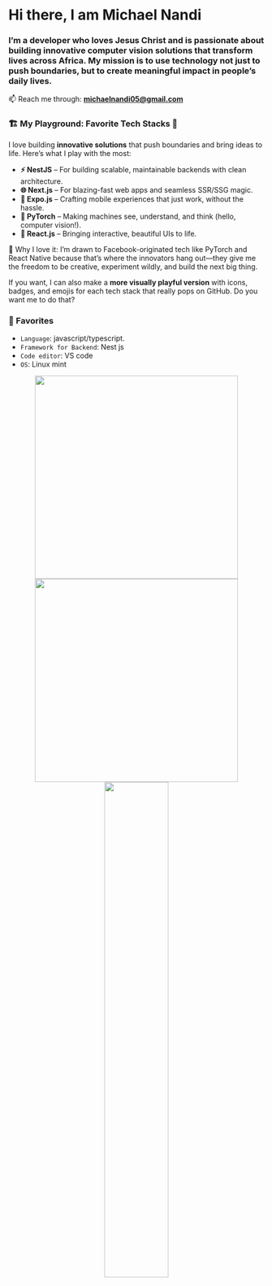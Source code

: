 # Hi there, I am Michael Nandi

### I’m a developer who loves Jesus Christ and is passionate about building innovative computer vision solutions that transform lives across Africa. My mission is to use technology not just to push boundaries, but to create meaningful impact in people’s daily lives.


📫 Reach me through: **michaelnandi05@gmail.com**


### 🏗️ My Playground: Favorite Tech Stacks 🚀

I love building **innovative solutions** that push boundaries and bring ideas to life. Here’s what I play with the most:

* **⚡ NestJS** – For building scalable, maintainable backends with clean architecture.
* **🌐 Next.js** – For blazing-fast web apps and seamless SSR/SSG magic.
* **📱 Expo.js** – Crafting mobile experiences that just work, without the hassle.
* **🧠 PyTorch** – Making machines see, understand, and think (hello, computer vision!).
* **🎨 React.js** – Bringing interactive, beautiful UIs to life.

🎉 Why I love it: I’m drawn to Facebook-originated tech like PyTorch and React Native because that’s where the innovators hang out—they give me the freedom to be creative, experiment wildly, and build the next big thing.

If you want, I can also make a **more visually playful version** with icons, badges, and emojis for each tech stack that really pops on GitHub. Do you want me to do that?


### 💞 Favorites

- `Language`: javascript/typescript.
- `Framework for Backend`: Nest js
- `Code editor`: VS code
- `OS`: Linux mint


<p align = "center">
  <img src = "https://github-readme-stats.vercel.app/api?username=mikenandi&show_icons=true&theme=bear" width = 400>
  <img src = "https://github-readme-streak-stats.herokuapp.com?user=mikenandi&theme=dark&hide_border=true" width = 400>
  <img height="50%" width="auto" src ="https://github-readme-stats.vercel.app/api/top-langs/?username=mikenandi&layout=compact&hide_border=true&theme=darcula&bg_color=00000000&langs_count=6&hide=jupyter%20notebook,tex,css,php">
</p>
